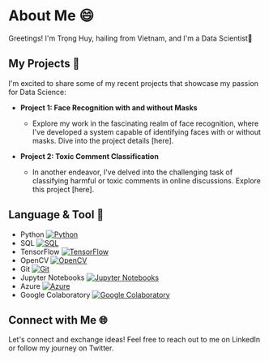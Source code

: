 # About Me 😄

Greetings! I'm Trọng Huy, hailing from Vietnam, and I'm a Data Scientist🚀

## My Projects 🌟

I'm excited to share some of my recent projects that showcase my passion for Data Science:

- **Project 1: Face Recognition with and without Masks**
  - Explore my work in the fascinating realm of face recognition, where I've developed a system capable of identifying faces with or without masks. Dive into the project details [here].

- **Project 2: Toxic Comment Classification**
  - In another endeavor, I've delved into the challenging task of classifying harmful or toxic comments in online discussions. Explore this project [here].

## Language & Tool 🌌
* Python
[![Python](https://img.shields.io/badge/python-3670A0?style=for-the-badge&logo=Python)](https://www.python.org/)
* SQL
[![SQL](https://img.shields.io/badge/sql-24CBE5?style=for-the-badge&logo=SQL)](https://www.w3schools.com/sql/)
* TensorFlow
[![TensorFlow](https://img.shields.io/badge/tensorflow-FF6F00?style=for-the-badge&logo=TensorFlow)](https://www.tensorflow.org/)
* OpenCV
[![OpenCV](https://img.shields.io/badge/opencv-%235272B4?style=for-the-badge&logo=OpenCV)](https://opencv.org/)
* Git
[![Git](https://img.shields.io/badge/git-%23F05030?style=for-the-badge&logo=Git)](https://git-scm.com/)
* Jupyter Notebooks
[![Jupyter Notebooks](https://img.shields.io/badge/jupyter-%23F37687?style=for-the-badge&logo=Jupyter)](https://jupyter.org/)
* Azure
[![Azure](https://img.shields.io/badge/azure-%230089D6?style=for-the-badge&logo=Azure)](https://azure.microsoft.com/en-us/)
* Google Colaboratory
[![Google Colaboratory](https://img.shields.io/badge/google--colaboratory-%234285F4?style=for-the-badge&logo=Google-Colaboratory)](https://colab.research.google.com/)

## Connect with Me 🌐

Let's connect and exchange ideas! Feel free to reach out to me on LinkedIn or follow my journey on Twitter.
